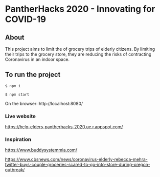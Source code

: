 # PantherHacks 2020 - Innovating for COVID-19

## About

This project aims to limit the of grocery trips of elderly citizens. By limiting their trips to the grocery store, they are reducing the risks of contracting Coronavirus in an indoor space.

## To run the project

`$ npm i`

`$ npm start`

On the browser: http://localhost:8080/

### Live website

https://help-elders-pantherhacks-2020.ue.r.appspot.com/ 

### Inspiration

https://www.buddysystemmia.com/

https://www.cbsnews.com/news/coronavirus-elderly-rebecca-mehra-twitter-buys-couple-groceries-scared-to-go-into-store-during-oregon-outbreak/

